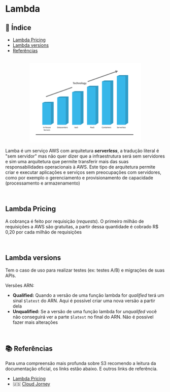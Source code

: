 # Lambda

## :pushpin: Índice

- [Lambda Pricing](#lambda-princing)
- [Lambda versions](#lambda-versions)
- [Referências](#book-referências)

<br />

<div align="center">
<img src="./img/cloud-technology-evolution.png" width="70%" />
</div>

Lamba é um serviço AWS com arquitetura ***serverless***, a tradução literal é "sem servidor" mas não quer dizer que a infraestrutura será sem servidores e sim uma arquitetura que permite transferir mais das suas responsabilidades operacionais à AWS.
Este tipo de arquitetura permite criar e executar aplicações e serviços sem preocupações com servidores, como por exemplo o gerenciamento e provisionamento de capacidade (processamento e armazenamento)

<br />

## Lambda Pricing

A cobrança é feito por requisição (*requests*).
O primeiro milhão de requisições a AWS são gratuitas, a partir dessa quantidade é cobrado R$ 0,20 por cada milhão de requisições

<br />

## Lambda versions

Tem o caso de uso para realizar testes (ex: testes A/B) e migrações de suas APIs.

Versões ARN:

- **Qualified:** Quando a versão de uma função lambda for *qualified* terá um sinal `$latest` do ARN. Aqui é possível criar uma nova versão a partir dela
- **Unqualified:** Se a versão de uma função lambda for *unqualifed* você não conseguirá ver a parte `$latest` no final do ARN. Não é possível fazer mais alterações

<br />

## :books: Referências

Para uma compreensão mais profunda sobre S3 recomendo a leitura da documentação oficial, os links estão abaixo.
E outros links de referência.

- [Lambda Pricing]()
- :us: [Cloud Jorney](http://www.cyberniti.com/CloudJourney)
